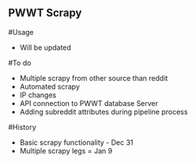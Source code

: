 ## PWWT Scrapy

#Usage
<ul>
<li>Will be updated</li>
</ul>

#To do
<ul>
<li>Multiple scrapy from other source than reddit</li>
<li>Automated scrapy</li>
<li>IP changes</li>
<li>API connection to PWWT database Server</li>
<li>Adding subreddit attributes during pipeline process</li>
</ul>

#History
<ul>
<li>Basic scrapy functionality - Dec 31</li>
<li>Multiple scrapy legs = Jan 9</li>
</ul>
